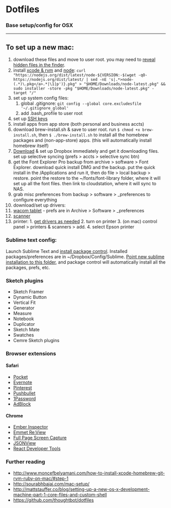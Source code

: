 # Dotfiles
### Base setup/config for OSX 

----

## To set up a new mac:

1. download these files and move to user root. you may need to [reveal hidden files in the finder](http://ianlunn.co.uk/articles/quickly-showhide-hidden-files-mac-os-x-mavericks/).
2. install [xcode & rvm](http://www.moncefbelyamani.com/how-to-install-xcode-homebrew-git-rvm-ruby-on-mac/#step-1) and [node](https://nodejs.org/en/download/package-manager/#osx): `curl "https://nodejs.org/dist/latest/node-${VERSION:-$(wget -qO- https://nodejs.org/dist/latest/ | sed -nE 's|.*>node-(.*)\.pkg</a>.*|\1|p')}.pkg" > "$HOME/Downloads/node-latest.pkg" && sudo installer -store -pkg "$HOME/Downloads/node-latest.pkg" -target "/"`
3. set up system config files:
    1. global .gitignore: `git config --global core.excludesfile '~/.gitignore_global'`
    2. add .bash_profile to user root
4. set up [SSH keys](https://help.github.com/articles/generating-ssh-keys/)
5. install apps from app store (both personal and business accts)
6. download brew-install.sh & save to user root. run `$ chmod +x brew-install.sh`, then `$ ./brew-install.sh` to install all the homebrew packages and (non-app-store) apps. (this will automatically install homebrew itself)
7. [Download](https://www.dropbox.com/install) & set up Dropbox immediately and get it downloading files. set up selective syncing (prefs > accts > selective sync btn)
8. get the Font Explorer Pro backup from archive > software > Font Explorer. download quick install DMG and the backup. put the quick install in the /Applications and run it, then do file > local backup > restore. point the restore to the ~/fonts/font-library folder, where it will set up all the font files. then link to cloudstation, where it will sync to NAS.
9. grab misc preferences from backup > software > \_preferences to configure everything
10. download/set up drivers:
  1. [wacom tablet](http://us.wacom.com/en/support/legacy-drivers/) - prefs are in Archive > Software > \_preferences
  2. [scanner](http://www.epson.com/cgi-bin/Store/support/supDetail.jsp?oid=88368&infoType=Downloads)
  3. printer:
    1. [get drivers as needed](http://www.epson.com/cgi-bin/Store/support/supDetail.jsp?oid=233679&infoType=Downloads&platform=OSF_W_8-32)
    2. turn on printer
    3. (on mac) control panel > printers & scanners > add.
    4. select Epson printer

### Sublime text config:
Launch Sublime Text and [install package control](https://packagecontrol.io/installation#st3). Installed packages/preferences are in ~/Dropbox/Config/Sublime. [Point new sublime installation to this folder](https://sublime.wbond.net/docs/syncing#dropbox-osx), and package control will automatically install all the packages, prefs, etc.

### Sketch plugins
- Sketch Framer
- Dynamic Button
- Vertical Fit
- Generator
- Measure
- Notebook
- Duplicator
- Sketch Mate
- Swatches
- Cemre Sketch plugins

### Browser extensions

#### Safari
- [Pocket](https://getpocket.com/safari/)
- [Evernote](https://evernote.com/webclipper/?downloaded)
- [Pinterest](https://safari-extensions.apple.com/details/?id=com.pinterest.extension-HWZFLG9PNK)
- [Pushbullet](https://www.pushbullet.com/apps)
- [1Password](https://agilebits.com/onepassword/extensions)
- [AdBlock](https://getadblock.com)

#### Chrome
- [Ember Inspector](https://chrome.google.com/webstore/detail/ember-inspector/bmdblncegkenkacieihfhpjfppoconhi)
- [Emmet Re:View](https://chrome.google.com/webstore/detail/emmet-review/epejoicbhllgiimigokgjdoijnpaphdp)
- [Full Page Screen Capture](https://chrome.google.com/webstore/detail/full-page-screen-capture/fdpohaocaechififmbbbbbknoalclacl)
- [JSONView](https://chrome.google.com/webstore/detail/jsonview/chklaanhfefbnpoihckbnefhakgolnmc)
- [React Developer Tools](https://chrome.google.com/webstore/detail/react-developer-tools/fmkadmapgofadopljbjfkapdkoienihi)

### Further reading
- http://www.moncefbelyamani.com/how-to-install-xcode-homebrew-git-rvm-ruby-on-mac/#step-1
- http://sourabhbajaj.com/mac-setup/
- http://mattstauffer.co/blog/setting-up-a-new-os-x-development-machine-part-1-core-files-and-custom-shell
- https://github.com/thoughtbot/dotfiles
